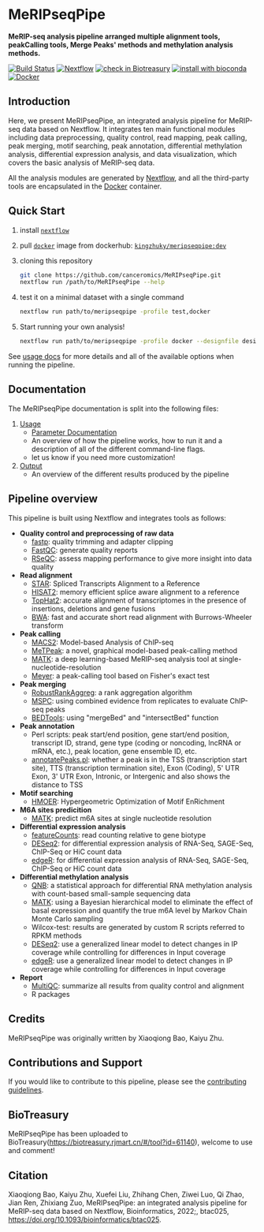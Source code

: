 # MeRIPseqPipe

**MeRIP-seq analysis pipeline arranged multiple alignment tools, peakCalling tools, Merge Peaks\' methods and methylation analysis methods.**

[![Build Status](https://travis-ci.com/nf-core/meripseqpipe.svg?branch=master)](https://travis-ci.com/nf-core/meripseqpipe)
[![Nextflow](https://img.shields.io/badge/nextflow-%E2%89%A519.04.0-brightgreen.svg)](https://www.nextflow.io/)
[![check in Biotreasury](https://img.shields.io/badge/Biotreasury-collected-brightgreen)](https://biotreasury.rjmart.cn/#/tool?id=61140)
[![install with bioconda](https://img.shields.io/badge/install%20with-bioconda-brightgreen.svg)](http://bioconda.github.io/)
[![Docker](https://img.shields.io/docker/automated/kingzhuky/meripseqpipe.svg)](https://hub.docker.com/r/kingzhuky/meripseqpipe)

## Introduction

Here, we present MeRIPseqPipe, an integrated analysis pipeline for MeRIP-seq data based on Nextflow. It integrates ten main functional modules including data preprocessing, quality control, read mapping, peak calling, peak merging, motif searching, peak annotation, differential methylation analysis, differential expression analysis, and data visualization, which covers the basic analysis of MeRIP-seq data. 

All the analysis modules are generated by [Nextflow](https://www.nextflow.io/), and all the third-party tools are encapsulated in the [Docker](https://www.docker.com/resources/what-container) container.

## Quick Start

1. install [`nextflow`](https://nf-co.re/usage/installation)

2. pull [`docker`](https://docs.docker.com/engine/installation/) image from dockerhub: [`kingzhuky/meripseqpipe:dev`](https://hub.docker.com/r/kingzhuky/meripseqpipe)

3. cloning this repository

    ```bash
    git clone https://github.com/canceromics/MeRIPseqPipe.git
    nextflow run /path/to/MeRIPseqPipe --help
    ```

4. test it on a minimal dataset with a single command

    ```bash
    nextflow run path/to/meripseqpipe -profile test,docker
    ```

5. Start running your own analysis!

    ```bash
    nextflow run path/to/meripseqpipe -profile docker --designfile designfile.tsv --comparefile compare.txt -resume --aligners star --fasta hg38_genome.fa --gtf gencode.v25.annotation.gtf --rRNA_fasta hg38_rRNA.fasta --outdir path/to/results --skip_createbedgraph --peakMerged_mode rank --star_index hg38/starindex --skip_meyer --skip_matk --methylation_analysis_mode Wilcox-test
    ```

See [usage docs](docs/usage.md) for more details and all of the available options when running the pipeline.

## Documentation

The MeRIPseqPipe documentation is split into the following files:

1. [Usage](docs/usage.md)
    * [Parameter Documentation](docs/parameter_docs.md)
    * An overview of how the pipeline works, how to run it and a description of all of the different command-line flags.
    * let us know if you need more customization!
2. [Output](docs/output.md)
    * An overview of the different results produced by the pipeline

## Pipeline overview

This pipeline is built using Nextflow and integrates tools as follows:

* **Quality control and preprocessing of raw data**
  * [fastp](https://github.com/OpenGene/fastp): quality trimming and adapter clipping
  * [FastQC](https://www.bioinformatics.babraham.ac.uk/projects/fastqc/): generate quality reports
  * [RSeQC](http://rseqc.sourceforge.net/): assess mapping performance to give more insight into data quality
* **Read alignment**
  * [STAR](https://github.com/alexdobin/STAR): Spliced Transcripts Alignment to a Reference
  * [HISAT2](http://daehwankimlab.github.io/hisat2/): memory efficient splice aware alignment to a reference
  * [TopHat2](https://ccb.jhu.edu/software/tophat/index.shtml): accurate alignment of transcriptomes in the presence of insertions, deletions and gene fusions
  * [BWA](https://github.com/lh3/bwa): fast and accurate short read alignment with Burrows-Wheeler transform
* **Peak calling**
  * [MACS2](https://github.com/macs3-project/MACS): Model-based Analysis of ChIP-seq
  * [MeTPeak](https://github.com/compgenomics/MeTPeak): a novel, graphical model-based peak-calling method
  * [MATK](http://matk.renlab.org/): a deep learning-based MeRIP-seq analysis tool at single-nucleotide-resolution
  * [Meyer](https://pubmed.ncbi.nlm.nih.gov/22608085/): a peak-calling tool based on Fisher's exact test
* **Peak merging**
  * [RobustRankAggreg](https://pubmed.ncbi.nlm.nih.gov/22247279/): a rank aggregation algorithm
  * [MSPC](https://genometric.github.io/MSPC/): using combined evidence from replicates to evaluate ChIP-seq peaks
  * [BEDTools](https://bedtools.readthedocs.io/en/latest/): using "mergeBed" and "intersectBed" function
* **Peak annotation**
  * Perl scripts: peak start/end position, gene start/end position, transcript ID, strand, gene type (coding or noncoding, lncRNA or mRNA, etc.), peak location, gene ensemble ID, etc.
  * [annotatePeaks.pl](http://homer.ucsd.edu/homer/ngs/annotation.html): whether a peak is in the TSS (transcription start site), TTS (transcription termination site), Exon (Coding), 5' UTR Exon, 3' UTR Exon, Intronic, or Intergenic and also shows the distance to TSS
* **Motif searching**
  * [HMOER](http://homer.ucsd.edu/homer/motif/): Hypergeometric Optimization of Motif EnRichment
* **M6A sites predicition**
  * [MATK](http://matk.renlab.org/): predict m6A sites at single nucleotide resolution
* **Differential expression analysis**
  * [featureCounts](https://pubmed.ncbi.nlm.nih.gov/24227677/): read counting relative to gene biotype
  * [DESeq2](https://bioconductor.org/packages/release/bioc/html/DESeq2.html): for differential expression analysis of RNA-Seq, SAGE-Seq, ChIP-Seq or HiC count data
  * [edgeR](https://bioconductor.org/packages/release/bioc/html/edgeR.html): for differential expression analysis of RNA-Seq, SAGE-Seq, ChIP-Seq or HiC count data
* **Differential methylation analysis**
  * [QNB](https://pubmed.ncbi.nlm.nih.gov/28859631/): a statistical approach for differential RNA methylation analysis with count-based small-sample sequencing data
  * [MATK](http://matk.renlab.org/): using a Bayesian hierarchical model to eliminate the effect of basal expression and quantify the true m6A level by Markov Chain Monte Carlo sampling
  * Wilcox-test: results are generated by custom R scripts referred to RPKM methods
  * [DESeq2](https://bioconductor.org/packages/release/bioc/html/DESeq2.html): use a generalized linear model to detect changes in IP coverage while controlling for differences in Input coverage
  * [edgeR](https://bioconductor.org/packages/release/bioc/html/edgeR.html): use a generalized linear model to detect changes in IP coverage while controlling for differences in Input coverage
* **Report**
  * [MultiQC](https://multiqc.info/): summarize all results from quality control and alignment
  * R packages

## Credits

MeRIPseqPipe was originally written by Xiaoqiong Bao, Kaiyu Zhu.

## Contributions and Support

If you would like to contribute to this pipeline, please see the [contributing guidelines](.github/CONTRIBUTING.md).

## BioTreasury

MeRIPseqPipe has been uploaded to BioTreasury(https://biotreasury.rjmart.cn/#/tool?id=61140), welcome to use and comment!

## Citation
Xiaoqiong Bao, Kaiyu Zhu, Xuefei Liu, Zhihang Chen, Ziwei Luo, Qi Zhao, Jian Ren, Zhixiang Zuo, MeRIPseqPipe: an integrated analysis pipeline for MeRIP-seq data based on Nextflow, Bioinformatics, 2022;, btac025, https://doi.org/10.1093/bioinformatics/btac025.
